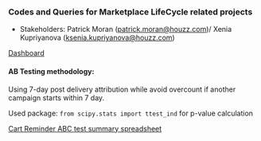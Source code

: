 ### Codes and Queries for Marketplace LifeCycle related projects

* Stakeholders: Patrick Moran (patrick.moran@houzz.com)/ Xenia Kupriyanova (ksenia.kupriyanova@houzz.com)

[Dashboard](https://tableau.houzz.net/#/workbooks/1672/views)

#### AB Testing methodology:
Using 7-day post delivery attribution while avoid overcount if another campaign starts within 7 day.

Used package:
`from scipy.stats import ttest_ind` for p-value calculation

[Cart Reminder ABC test summary spreadsheet](https://docs.google.com/spreadsheets/d/1cZwGcpeNdezZQ4B254Z6pRHpyk9ZULPASUWI4x1nvzE/edit?usp=sharing)
